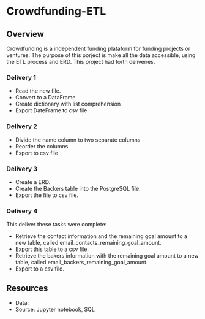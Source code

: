 # Crowdfunding-ETL

## Overview
Crowdfunding is a independent funding plataform for funding projects or ventures. The purpose of this porject is make all the data accessible, using the ETL process and ERD. This project had forth deliveries. 

### Delivery 1
- Read the new file. 
- Convert to a DataFrame 
- Create dictionary with list comprehension
- Export DateFrame to csv file
### Delivery 2
- Divide the name column to two separate columns 
- Reorder the columns 
- Export to csv file 
### Delivery 3
- Create a ERD.
- Create the Backers table into the PostgreSQL file.
- Export the file to csv file.
### Delivery 4 
This deliver these tasks were complete:
- Retrieve the contact information  and the remaining goal amount to a new table, called email_contacts_remaining_goal_amount. 
- Export this table to a csv file.
- Retrieve the bakers information with the remaining goal amount to a new table, called email_backers_remaining_goal_amount.
- Export to a csv file.

## Resources
- Data:
- Source: Jupyter notebook, SQL 
  


